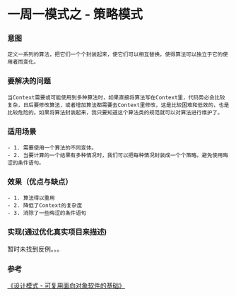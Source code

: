 # 一周一模式之 - 策略模式

### 意图
    定义一系列的算法，把它们一个个封装起来，使它们可以相互替换。使得算法可以独立于它的使用者而变化。

### 要解决的问题
    当Context需要或可能使用到多种算法时，如果直接将算法写在Context里，代码势必会比较复杂，日后要修改算法，或者增加算法都需要去Context里修改，这是比较困难和低效的，也是比较危险的。如果将算法封装起来，我只要知道这个算法类的规范就可以对算法进行维护了。

### 适用场景
    - 1. 需要使用一个算法的不同变体。
    - 2. 当要计算的一个结果有多种情况时，我们可以把每种情况封装成一个个策略。避免使用晦涩的条件语句。
    
### 效果（优点与缺点）
    - 1. 算法得以重用
    - 2. 降低了Context的复杂度
    - 3. 消除了一些晦涩的条件语句

### 实现(通过优化真实项目来描述)
暂时未找到反例。。。

### 参考
[《设计模式 - 可复用面向对象软件的基础》](http://book.douban.com/subject/1052241/)




